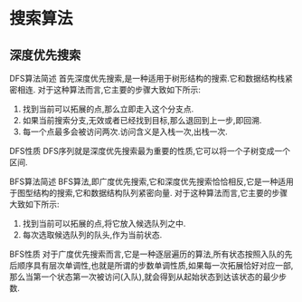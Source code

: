 # 搜索算法

## 深度优先搜索

DFS算法简述
首先深度优先搜索,是一种适用于树形结构的搜索.它和数据结构栈紧密相连.
对于这种算法而言,它主要的步骤大致如下所示:
1. 找到当前可以拓展的点,那么立即走入这个分支点.
2. 如果当前搜索分支,无效或者已经找到目标,那么退回到上一步,即回溯.
3. 每一个点最多会被访问两次.访问含义是入栈一次,出栈一次.

DFS性质
DFS序列就是深度优先搜索最为重要的性质,它可以将一个子树变成一个区间.

BFS算法简述
BFS算法,即广度优先搜索,它和深度优先搜索恰恰相反,它是一种适用于图型结构的搜索,它和数据结构队列紧密向量.
对于这种算法而言,它主要的步骤大致如下所示:
1. 找到当前可以拓展的点,将它放入候选队列之中.
2. 每次选取候选队列的队头,作为当前状态.

BFS性质
对于广度优先搜索而言,它是一种逐层遍历的算法,所有状态按照入队的先后顺序具有层次单调性,也就是所谓的步数单调性质,如果每一次拓展恰好对应一部,那么当第一个状态第一次被访问(入队),就会得到从起始状态到达该状态的最少步数.

